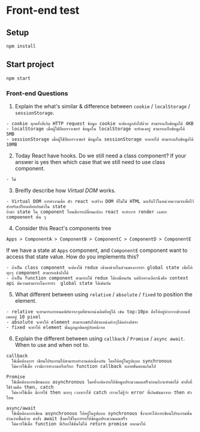 # Front-end test

## Setup
`npm install`

## Start project
`npm start`

### Front-end Questions

1. Explain the what's similar & difference between `cookie` / `localStorage` / `sessionStorage`.

```
- cookie ทุกครั้งที่เกิด HTTP request ข้อมูล cookie จะต้องถูกส่งไปด้วย สามารถเก็บข้อมูลได้ 4KB
- localStorage เมื่อผู้ใช้ปิดบราวเซอร์ ข้อมูลใน localStorage จะยังคงอยู่ สามารถเก็บข้อมูลได้ 5MB
- sessionStorage เมื่อผู้ใช้ปิดบราวเซอร์ ข้อมูลใน sessionStorage จะหายไป สามารถเก็บข้อมูลได้ 10MB
```

2. Today React have hooks. Do we still need a class component? If your answer is yes then which case that we still need to use class component.
```
- ไม่
```

3. Breifly describe how *Virtual DOM* works.
```
- Virtual DOM การทำงานคือ ตัว react จะสร้าง DOM ที่ไม่ใช่ HTML มาเก็บไว้ในหน่วยความจำเพื่อไว้สำหรับเปรียบเทียบกับค่าใน state 
ถ้าค่า state ใน component ไหนมีการเปลี่ยนแปลง react จะทำการ render เฉพาะ compoenent นั้น ๆ
```

4. Consider this React's components tree

```
Apps > ComponentA > ComponentB > ComponentC > ComponentD > ComponentE
```

If we have a state at `Apps` component, and `ComponentE` component want to access that state value. How do you implements this?
```
- ถ้าเป็น class component จะต้องใช้ redux เข้ามาช่วยในส่วนของการทำ global state เพื่อให้ทุกๆ component สามารถเข้าถึงได้
- ถ้าเป็น function component สามารถใช้ redux ได้เหมือนกัน แต่อีกทางเลือกนึงคือ context api มีความสามารถในการทำ  global state ได้เช่นกัน
```
5. What different between using `relative` / `absolute` / `fixed` to position the element.
```
- relative จะสามารถกำหนดพิกัดจากจุดที่ตำแหน่งเดิมที่อยู่ได้ เช่น top:10px คือให้อยู่ห่างจากข้างบนที่เคยอยู่ 10 pixel
- absolute จะทำให้ element สามารถขยับไปตำแหน่งต่างๆได้อย่างอิสระ
- fixed จะทำให้ element นั้นถูกผูกติดอยู่กับหน้าจอ
```
6. Explain the different between using `callback` / `Promise` / `async await`. When to use and when not to.
```
callback 
  ใช้เมื่อต้องการ เขียนโปรแกรมให้สามารถทำงานต่อเนื่องกัน โดยให้อยู่ในรูปแบบ synchronous 
  ไม่ควรใช้เมื่อ เรามีการทำงานหรือเรียก function callback หลายขั้นตอนเกินไป 

Promise
  ใช้เมื่อต้องการเขียนแบบ asynchronous โดยที่จะต้องรอให้ข้อมูลประมวลผลเสร็จก่อนถึงจะทำต่อได้ คำสั่งที่ใช้ร่วมคือ then, catch
  ไม่ควรใช้เมื่อ มีการใช้ then มากๆ เวลาเราใช้ catch เราจะไม่รู้ว่า error ที่เกิดมันมาจาก then ตัวไหน

async/await 
  ใช้เมื่อต้องการเขียน asynchronous ให้อยู่ในรูปแบบ synchronous ซึ่งจะทำให้การเขียนโปรแกรมนั้นอ่านง่ายขึ้นด้วย คำสั่ง await ซึ่งมาใช้ในการรอให้ข้อมูลประมวณผลเสร็จ
  ไม่ควรใช้เมื่อ function ที่เรียกใช้นั้นไม่ได้ return promise ออกมาให้
```
